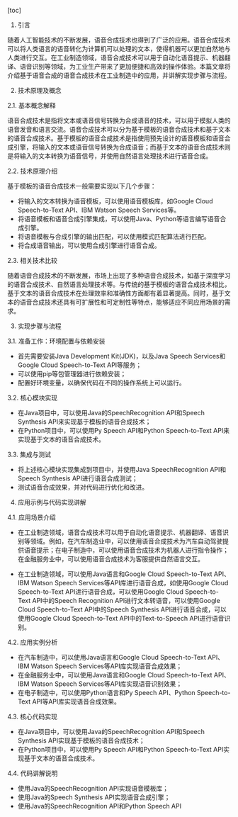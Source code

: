 
[toc]                    
                
                
1. 引言

随着人工智能技术的不断发展，语音合成技术也得到了广泛的应用。语音合成技术可以将人类语言的语音转化为计算机可以处理的文本，使得机器可以更加自然地与人类进行交互。在工业制造领域，语音合成技术可以用于自动化语音提示、机器翻译、语音识别等领域，为工业生产带来了更加便捷和高效的操作体验。本篇文章将介绍基于语音合成的语音合成技术在工业制造中的应用，并讲解实现步骤与流程。

2. 技术原理及概念

2.1. 基本概念解释

语音合成技术是指将文本或语音信号转换为合成语音的技术，可以用于模拟人类的语音发音和语言交流。语音合成技术可以分为基于模板的语音合成技术和基于文本的语音合成技术。基于模板的语音合成技术是指使用预先设计的语音模板和语音合成引擎，将输入的文本或语音信号转换为合成语音；而基于文本的语音合成技术则是将输入的文本转换为语音信号，并使用自然语言处理技术进行语音合成。

2.2. 技术原理介绍

基于模板的语音合成技术一般需要实现以下几个步骤：

- 将输入的文本转换为语音模板，可以使用语音模板库，如Google Cloud Speech-to-Text API、IBM Watson Speech Services等。
- 将语音模板和语音合成引擎集成，可以使用Java、Python等语言编写语音合成引擎。
- 将语音模板与合成引擎的输出匹配，可以使用模式匹配算法进行匹配。
- 将合成语音输出，可以使用合成引擎进行语音合成。

2.3. 相关技术比较

随着语音合成技术的不断发展，市场上出现了多种语音合成技术，如基于深度学习的语音合成技术、自然语言处理技术等。与传统的基于模板的语音合成技术相比，基于文本的语音合成技术在处理效率和准确性方面都有着显著提高。同时，基于文本的语音合成技术还具有可扩展性和可定制性等特点，能够适应不同应用场景的需求。

3. 实现步骤与流程

3.1. 准备工作：环境配置与依赖安装

- 首先需要安装Java Development Kit(JDK)，以及Java Speech Services和Google Cloud Speech-to-Text API等服务；
- 可以使用pip等包管理器进行依赖安装；
- 配置好环境变量，以确保代码在不同的操作系统上可以运行。

3.2. 核心模块实现

- 在Java项目中，可以使用Java的SpeechRecognition API和Speech Synthesis API来实现基于模板的语音合成技术；
- 在Python项目中，可以使用Py Speech API和Python Speech-to-Text API来实现基于文本的语音合成技术。

3.3. 集成与测试

- 将上述核心模块实现集成到项目中，并使用Java SpeechRecognition API和Speech Synthesis API进行语音合成测试；
- 测试语音合成效果，并对代码进行优化和改进。

4. 应用示例与代码实现讲解

4.1. 应用场景介绍

- 在工业制造领域，语音合成技术可以用于自动化语音提示、机器翻译、语音识别等领域。例如，在汽车制造业中，可以使用语音合成技术为汽车自动驾驶提供语音提示；在电子制造中，可以使用语音合成技术为机器人进行指令操作；在金融服务业中，可以使用语音合成技术为客服提供自然语言交互。

- 在工业制造领域，可以使用Java语言和Google Cloud Speech-to-Text API、IBM Watson Speech Services等API库进行语音合成，如使用Google Cloud Speech-to-Text API进行语音合成，可以使用Google Cloud Speech-to-Text API中的Speech Recognition API进行文本转语音，可以使用Google Cloud Speech-to-Text API中的Speech Synthesis API进行语音合成，可以使用Google Cloud Speech-to-Text API中的Text-to-Speech API进行语音识别。

4.2. 应用实例分析

- 在汽车制造中，可以使用Java语言和Google Cloud Speech-to-Text API、IBM Watson Speech Services等API库实现语音合成效果；
- 在金融服务业中，可以使用Java语言和Google Cloud Speech-to-Text API、IBM Watson Speech Services等API库实现语音识别效果；
- 在电子制造中，可以使用Python语言和Py Speech API、Python Speech-to-Text API等API库实现语音合成效果。

4.3. 核心代码实现

- 在Java项目中，可以使用Java的SpeechRecognition API和Speech Synthesis API实现基于模板的语音合成技术；
- 在Python项目中，可以使用Py Speech API和Python Speech-to-Text API实现基于文本的语音合成技术。

4.4. 代码讲解说明

- 使用Java的SpeechRecognition API实现语音模板库；
- 使用Java的Speech Synthesis API实现语音合成引擎；
- 使用Java的SpeechRecognition API和Python Speech API

